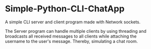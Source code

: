 # Simple-Python-CLI-ChatApp
A simple CLI server and client program made with Network sockets.


The Server program can handle multiple clients by using threading and broadcasts all received messages to all clients while attaching the username to the user's message.
Thereby, simulating a chat room.

